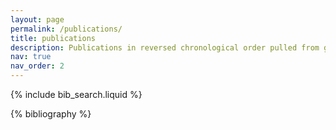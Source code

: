 ```yaml
---
layout: page
permalink: /publications/
title: publications
description: Publications in reversed chronological order pulled from google scholar.
nav: true
nav_order: 2
---
```


<!-- _pages/publications.md -->

<!-- Bibsearch Feature -->

{% include bib_search.liquid %}

<div class="publications">

{% bibliography %}

</div>

